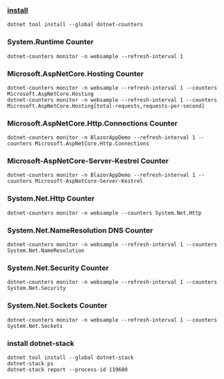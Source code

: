 ### [install](https://docs.microsoft.com/zh-cn/dotnet/core/diagnostics/dotnet-counters) 
```
dotnet tool install --global dotnet-counters
```

### System.Runtime Counter
```
dotnet-counters monitor -n websample --refresh-interval 1
```

### Microsoft.AspNetCore.Hosting Counter
```
dotnet-counters monitor -n websample --refresh-interval 1 --counters Microsoft.AspNetCore.Hosting
dotnet-counters monitor -n websample --refresh-interval 1 --counters Microsoft.AspNetCore.Hosting[total-requests,requests-per-second]
```

### Microsoft.AspNetCore.Http.Connections Counter
```
dotnet-counters monitor -n BlazorAppDemo --refresh-interval 1 --counters Microsoft.AspNetCore.Http.Connections
```

### Microsoft-AspNetCore-Server-Kestrel Counter
```
dotnet-counters monitor -n BlazorAppDemo --refresh-interval 1 --counters Microsoft-AspNetCore-Server-Kestrel
```

### System.Net.Http Counter
```
dotnet-counters monitor -n websample --counters System.Net.Http
``` 

### System.Net.NameResolution  DNS Counter
```
dotnet-counters monitor -n websample --refresh-interval 1 --counters System.Net.NameResolution
```

### System.Net.Security Counter
```
dotnet-counters monitor -n websample --refresh-interval 1 --counters System.Net.Security
```

### System.Net.Sockets Counter
```
dotnet-counters monitor -n websample --refresh-interval 1 --counters System.Net.Sockets
```

### install dotnet-stack
```
dotnet tool install --global dotnet-stack
dotnet-stack ps
dotnet-stack report --process-id 119680
```
